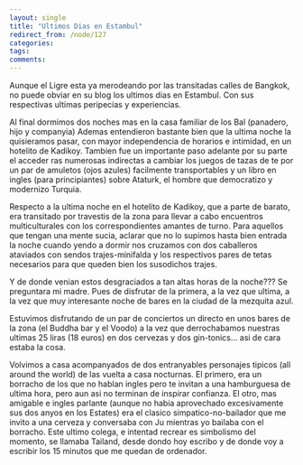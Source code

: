 ```yaml
---
layout: single
title: "Ultimos Dias en Estambul"
redirect_from: /node/127
categories:
tags: 
comments: 
---
```

Aunque el Ligre esta ya merodeando por las transitadas calles de Bangkok, no puede obviar en su blog los ultimos dias en Estambul. Con sus respectivas ultimas peripecias y experiencias.  

Al final dormimos dos noches mas en la casa familiar de los Bal (panadero, hijo y companyia) Ademas entendieron bastante bien que la ultima noche la quisieramos pasar, con mayor independencia de horarios e intimidad, en un hotelito de Kadikoy. Tambien fue un importante paso adelante por su parte el acceder ras numerosas indirectas a cambiar los juegos de tazas de te por un par de amuletos (ojos azules) facilmente transportables y un libro en ingles (para principiantes) sobre Ataturk, el hombre que democratizo y modernizo Turquia.  

Respecto a la ultima noche en el hotelito de Kadikoy, que a parte de barato, era transitado por travestis de la zona para llevar a cabo encuentros multiculturales con los correspondientes amantes de turno. Para aquellos que tengan una mente sucia, aclarar que no lo supimos hasta bien entrada la noche cuando yendo a dormir nos cruzamos con dos caballeros ataviados con sendos trajes-minifalda y los respectivos pares de tetas necesarios para que queden bien los susodichos trajes.  

Y de donde venian estos desgraciados a tan altas horas de la noche??? Se preguntara mi madre. Pues de disfrutar de la primera, a la vez que ultima, a la vez que muy interesante noche de bares en la ciudad de la mezquita azul.  

Estuvimos disfrutando de un par de conciertos un directo en unos bares de la zona (el Buddha bar y el Voodo) a la vez que derrochabamos nuestras ultimas 25 liras (18 euros) en dos cervezas y dos gin-tonics... asi de cara estaba la cosa.  

Volvimos a casa acompanyados de dos entranyables personajes tipicos (all around the world) de las vuelta a casa nocturnas. El primero, era un borracho de los que no hablan ingles pero te invitan a una hamburguesa de ultima hora, pero aun asi no terminan de inspirar confianza. El otro, mas amigable e ingles parlante (aunque no habia aprovechado excesivamente sus dos anyos en los Estates) era el clasico simpatico-no-bailador que me invito a una cerveza y conversaba con Ju mientras yo bailaba con el borracho. Este ultimo colega, e intentad recrear es simbolismo del momento, se llamaba Tailand, desde dondo hoy escribo y de donde voy a escribir los 15 minutos que me quedan de ordenador.
